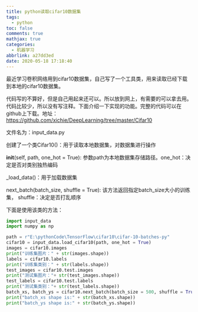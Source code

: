```yaml
---
title: python读取cifar10数据集
tags:
  - python
toc: false
comments: true
mathjax: true
categories:
  - 机器学习
abbrlink: a27dd3ed
date: 2020-05-18 17:18:40
---
```

最近学习卷积网络用到cifar10数据集，自己写了一个工具类，用来读取已经下载到本地的cifar10数据集。

代码写的不算好，但是自己用起来还可以。所以放到网上，有需要的可以拿去用。代码比较少，所以没有写注释。下面介绍一下实现的功能。完整的代码可以在github上下载。地址：https://github.com/xichie/DeepLearning/tree/master/Cifar10

文件名为：input_data.py

创建了一个类Cifar10()：用于读取本地数据集，对数据集进行操作

__init__(self, path, one_hot = True): 参数path为本地数据集存储路径。one_hot：决定是否对类别独热编码

_load_data()：用于加载数据集

next_batch(batch_size, shuffle = True): 该方法返回指定batch_size大小的训练集， shuffle：决定是否打乱顺序

下面是使用该类的方法：

```python
import input_data
import numpy as np

path = r"E:\pythonCode\TensorFlow\cifar10\cifar-10-batches-py"
cifar10 = input_data.load_cifar10(path, one_hot = True)
images = cifar10.images
print("训练集图片：" + str(images.shape))
labels = cifar10.labels
print("训练集类别：" + str(labels.shape))
test_images = cifar10.test.images
print("测试集图片："+ str(test_images.shape))
test_labels = cifar10.test.labels
print("测试集类别："+ str(test_labels.shape))
batch_xs, batch_ys = cifar10.next_batch(batch_size = 500, shuffle = True)
print("batch_xs shape is:" + str(batch_xs.shape))
print("batch_ys shape is:" + str(batch_ys.shape))
```
